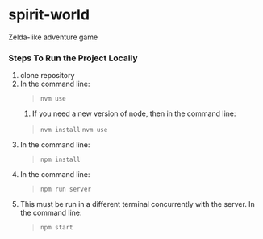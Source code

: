 # spirit-world
Zelda-like adventure game

### Steps To Run the Project Locally
1. clone repository
1. In the command line:
    > `nvm use`
    1. If you need a new version of node, then in the command line:
    > `nvm install`
    > `nvm use`
1. In the command line:
    > `npm install`
1. In the command line:
    > `npm run server`
1. This must be run in a different terminal concurrently with the server. In the command line:
    > `npm start`
